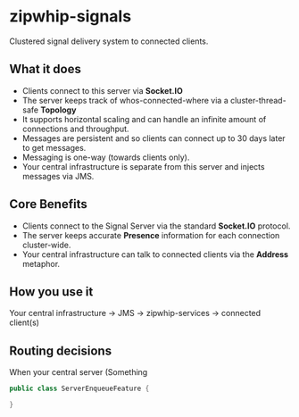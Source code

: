 zipwhip-signals
===============

Clustered signal delivery system to connected clients.

What it does
------

* Clients connect to this server via **Socket.IO**
* The server keeps track of whos-connected-where via a cluster-thread-safe **Topology**
* It supports horizontal scaling and can handle an infinite amount of connections and throughput. 
* Messages are persistent and so clients can connect up to 30 days later to get messages.
* Messaging is one-way (towards clients only).
* Your central infrastructure is separate from this server and injects messages via JMS.

Core Benefits
------

* Clients connect to the Signal Server via the standard **Socket.IO** protocol.
* The server keeps accurate **Presence** information for each connection cluster-wide.
* Your central infrastructure can talk to connected clients via the **Address** metaphor. 

How you use it
------

Your central infrastructure -> JMS -> zipwhip-services -> connected client(s)

Routing decisions
------

When your central server (Something

```java
public class ServerEnqueueFeature {

}
```

